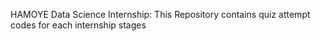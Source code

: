 HAMOYE Data Science Internship: This Repository contains quiz attempt codes for each internship stages
